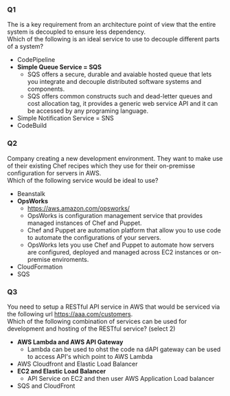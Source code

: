 ### Q1
The is a key requirement from an architecture point of view that the entire system is decoupled to ensure less dependency.  
Which of the following is an ideal service to use to decouple different parts of a system? 
* CodePipeline
* **Simple Queue Service = SQS**
    * SQS offers a secure, durable and avaiable hosted queue that lets you integrate and decouple distributed software systems and components.
    * SQS offers common constructs such and dead-letter queues and cost allocation tag, it provides a generic web service API and it can be accessed by any programing language.
* Simple Notification Service = SNS
* CodeBuild

### Q2
Company creating a new development environment. They want to make use of their existing Chef recipes which they use for their on-premisse configuration for servers in AWS.  
Which of the following service would be ideal to use? 
* Beanstalk
* **OpsWorks** 
    * https://aws.amazon.com/opsworks/
    * OpsWorks is configuration management service that provides managed instances of Chef and Puppet.  
    * Chef and Puppet are automation platform that allow you to use code to automate the configurations of your servers.
    * OpsWorks lets you use Chef and Puppet to automate how servers are configured, deployed and managed across EC2 instances or on-premise enviroments.
* CloudFormation 
* SQS 

### Q3
You need to setup a RESTful API service in AWS that would be serviced via the following url https://aaa.com/customers.  
Which of the following combination of services can be used for development and hosting of the RESTful service? (select 2)  
* **AWS Lambda and AWS API Gateway**
    * Lambda can be used to ohst the code na dAPI gateway can be used to access API's which point to AWS Lambda 
* AWS Cloudfront and Elastic Load Balancer
* **EC2 and Elastic Load Balancer**
    * API Service on EC2 and then user AWS Application Load balancer 
* SQS and CloudFront 
 